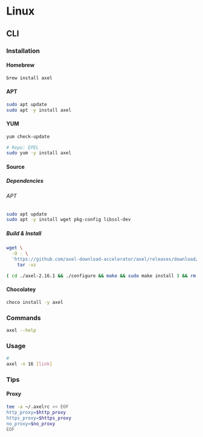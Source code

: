 # Linux

## CLI

### Installation

#### Homebrew

```sh
brew install axel
```

#### APT

```sh
sudo apt update
sudo apt -y install axel
```

#### YUM

```sh
yum check-update

# Repo: EPEL
sudo yum -y install axel
```

#### Source

##### Dependencies

###### APT

```sh
sudo apt update
sudo apt -y install wget pkg-config libssl-dev
```

##### Build & Install

```sh
wget \
  -O - \
  'https://github.com/axel-download-accelerator/axel/releases/download/v2.16.1/axel-2.16.1.tar.gz' | \
    tar -xz

( cd ./axel-2.16.1 && ./configure && make && sudo make install ) && rm -r ./axel-2.16.1
```

#### Chocolatey

```sh
choco install -y axel
```

### Commands

```sh
axel --help
```

### Usage

```sh
#
axel -n 16 [link]
```

### Tips

#### Proxy

```sh
tee -a ~/.axelrc << EOF
http_proxy=$http_proxy
https_proxy=$https_proxy
no_proxy=$no_proxy
EOF
```
